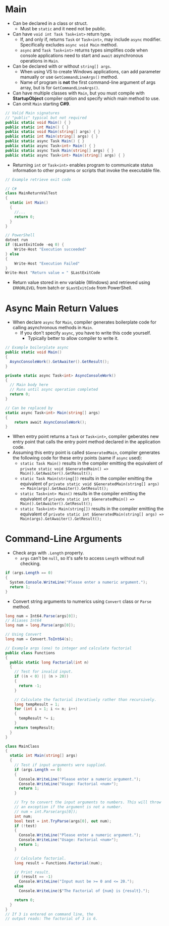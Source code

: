 <!--
  Author: NE- https://github.com/NE-
  Date: 2022 September 30
  Purpose: C# Main Method
-->

# Main
- Can be declared in a class or struct.
  - Must be `static` and it need not be public.
- Can have `void int Task Task<int>` return type.
  - If, and only if, returns `Task` or `Task<int>`, may include `async` modifier. Specifically excludes `async void Main` method.
  - `async` and `Task Task<int>` returns types simplifies code when console applications need to start and `await` asynchronous operations in `Main`.
- Can be declared with or without `string[] args`.
  - When using VS to create Windows applications, can add parameter manually or use `GetCommandLineArgs()` method.
  - Name of program is **not** the first command-line argument of args array, but is for `GetCommandLineArgs()`.
- Can have multiple classes with `Main`, but you must compile with **StartupObject** compiler option and specify which main method to use.
- Can omit `Main` starting **C#9**.
```c#
// Valid Main signatures
// "public" typical but not required
public static void Main() { }
public static int Main() { }
public static void Main(string[] args) { }
public static int Main(string[] args) { }
public static async Task Main() { }
public static async Task<int> Main() { }
public static async Task Main(string[] args) { }
public static async Task<int> Main(string[] args) { }
```

- Returning `int` or `Task<int>` enables program to communicate status information to other programs or scripts that invoke the executable file.
```c#
// Example retrieve exit code

// C#
class MainReturnValTest
{
  static int Main()
  {
    //...
    return 0;
  }
}

// PowerShell
dotnet run
if ($LastExitCode -eq 0) {
    Write-Host "Execution succeeded"
} else
{
    Write-Host "Execution Failed"
}
Write-Host "Return value = " $LastExitCode
```
- Return value stored in env variable (Windows) and retrieved using `ERRORLEVEL` from batch or `$LastExitCode` from PowerShell.

# Async Main Return Values
- When declare `async` for `Main`, compiler generates boilerplate code for calling asynchronous methods in `Main`.
  - If you don't specify `async`, you have to write this code yourself.
    - Typically better to allow compiler to write it.
```c#
// Example boilerplate async
public static void Main()
{
  AsyncConsoleWork().GetAwaiter().GetResult();
}

private static async Task<int> AsyncConsoleWork()
{
  // Main body here
  // Runs until async operation completed
  return 0;
}

// Can be replaced by
static async Task<int> Main(string[] args)
{
    return await AsyncConsoleWork();
}
```
- When entry point returns a `Task` or `Task<int>`, compiler geberates new entry point that calls the entry point method declared in the application code.
- Assuming this entry point is called `$GeneratedMain`, compiler generates the following code for these entry points (same if `async` used):
  - `static Task Main()` results in the compiler emitting the equivalent of `private static void $GeneratedMain() => Main().GetAwaiter().GetResult();`
  - `static Task Main(string[])` results in the compiler emitting the equivalent of `private static void $GeneratedMain(string[] args) => Main(args).GetAwaiter().GetResult();`
  - `static Task<int> Main()` results in the compiler emitting the equivalent of `private static int $GeneratedMain() => Main().GetAwaiter().GetResult();`
  - `static Task<int> Main(string[])` results in the compiler emitting the equivalent of `private static int $GeneratedMain(string[] args) => Main(args).GetAwaiter().GetResult();`

# Command-Line Arguments
- Check args with `.Length` property.
  - `args` can't be `null`, so it's safe to access `Length` without null checking.
```c#
if (args.Length == 0)
{
  System.Console.WriteLine("Please enter a numeric argument.");
  return 1;
}
```
- Convert string arguments to numerics using `Convert` class or `Parse` method.
```c#
long num = Int64.Parse(args[0]);
// Aliases Int64
long num = long.Parse(args[0]);

// Using Convert
long num = Convert.ToInt64(s);
```

```c#
// Example args (one) to integer and calculate factorial
public class Functions
{
  public static long Factorial(int n)
  {
    // Test for invalid input.
    if ((n < 0) || (n > 20))
    {
      return -1;
    }

    // Calculate the factorial iteratively rather than recursively.
    long tempResult = 1;
    for (int i = 1; i <= n; i++)
    {
      tempResult *= i;
    }
    return tempResult;
  }
}

class MainClass
{
  static int Main(string[] args)
  {
    // Test if input arguments were supplied.
    if (args.Length == 0)
    {
      Console.WriteLine("Please enter a numeric argument.");
      Console.WriteLine("Usage: Factorial <num>");
      return 1;
    }

    // Try to convert the input arguments to numbers. This will throw
    // an exception if the argument is not a number.
    // num = int.Parse(args[0]);
    int num;
    bool test = int.TryParse(args[0], out num);
    if (!test)
    {
      Console.WriteLine("Please enter a numeric argument.");
      Console.WriteLine("Usage: Factorial <num>");
      return 1;
    }

    // Calculate factorial.
    long result = Functions.Factorial(num);

    // Print result.
    if (result == -1)
      Console.WriteLine("Input must be >= 0 and <= 20.");
    else
      Console.WriteLine($"The Factorial of {num} is {result}.");

    return 0;
  }
}
// If 3 is entered on command line, the
// output reads: The factorial of 3 is 6.
```
